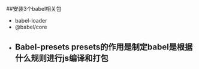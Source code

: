 ##安装3个babel相关包
- babel-loader
- @babel/core
- Babel-presets
presets的作用是制定babel是根据什么规则进行js编译和打包
  - 



